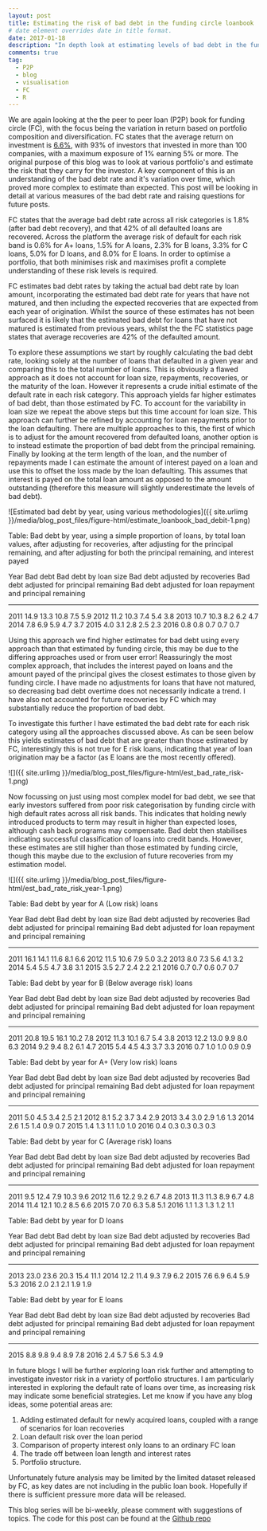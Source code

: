 ```yaml
---
layout: post
title: Estimating the risk of bad debt in the funding circle loanbook
# date element overrides date in title format.
date: 2017-01-18
description: "In depth look at estimating levels of bad debt in the funding cirlce loan book"
comments: true
tag:
  - P2P
  - blog
  - visualisation
  - FC
  - R
---
```


We are again looking at the the peer to peer loan (P2P) book for funding circle (FC), with the focus being the variation in return based on portfolio composition and diversification. FC states that the average return on investment is [6.6%](https://www.fundingcircle.com/uk/statistics/),  with 93% of investors that invested in more than 100 companies, with a maximum exposure of 1% earning 5% or more. The original purpose of this blog was to look at various portfolio's and estimate the risk that they carry for the investor. A key component of this is an understanding of the bad debt rate and it's variation over time, which proved more complex to estimate than expected. This post will be looking in detail at various measures of the bad debt rate and raising questions for future posts.

FC states that the average bad debt rate across all risk categories is 1.8% (after bad debt recovery), and that 42% of all defaulted loans are recovered. Across the platform the average risk of default for each risk band is 0.6% for A+ loans,  1.5%	for A loans, 2.3% for B loans, 3.3% for C loans, 5.0% for D loans, and 8.0% for E loans. In order to optimise a portfolio, that both minimises risk and maximises profit a complete understanding of these risk levels is required.

FC estimates bad debt rates by taking the actual bad debt rate by loan amount, incorporating the estimated bad debt rate for years that have not matured, and then including the expected recoveries that are expected from each year of origination. Whilst the source of these estimates has not been surfaced it is likely that the estimated bad debt for loans that have not matured is estimated from previous years, whilst the the FC statistics page states that average recoveries are 42% of the defaulted amount. 

To explore these assumptions we start by roughly calculating the bad debt rate, looking solely at the number of loans that defaulted in a given year and comparing this to the total number of loans. This is obviously a flawed approach as it does not account for loan size, repayments, recoveries, or the maturity of the loan. However it represents a crude initial estimate of the default rate in each risk category. This approach yields far higher estimates of bad debt, than those estimated by FC. To account for the variability in loan size we repeat the above steps but this time account for loan size. This approach can further be refined by accounting for loan repayments prior to the loan defaulting. There are multiple approaches to this, the first of which is to adjust for the amount recovered from defaulted loans, another option is to instead estimate the proportion of bad debt from the principal remaining. Finally by looking at the term length of the loan, and the number of repayments made I can estimate the amount of interest payed on a loan and use this to offset the loss made by the loan defaulting. This assumes that interest is payed on the total loan amount as opposed to the amount outstanding (therefore this measure will slightly underestimate the levels of bad debt).







![Estimated bad debt by year, using various methodologies]({{ site.urlimg }}/media/blog_post_files/figure-html/estimate_loanbook_bad_debit-1.png)


Table: Bad debt by year, using a simple proportion of loans, by total loan values, after adjusting for recoveries, after adjusting for the principal remaining, and after adjusting for both the principal remaining, and interest payed

 Year   Bad debt   Bad debt by loan size   Bad debt adjusted by recoveries   Bad debt adjusted for principal remaining   Bad debt adjusted for loan repayment and principal remaining
-----  ---------  ----------------------  --------------------------------  ------------------------------------------  -------------------------------------------------------------
 2011       14.9                    13.3                              10.8                                         7.5                                                            5.9
 2012       11.2                    10.3                               7.4                                         5.4                                                            3.8
 2013       10.7                    10.3                               8.2                                         6.2                                                            4.7
 2014        7.8                     6.9                               5.9                                         4.7                                                            3.7
 2015        4.0                     3.1                               2.8                                         2.5                                                            2.3
 2016        0.8                     0.8                               0.7                                         0.7                                                            0.7


Using this approach we find higher estimates for bad debt using every approach than that estimated by funding circle, this may be due to the differing approaches used or from user error! Reassuringly the most complex approach, that includes the interest payed on loans and the amount payed of the principal gives the closest estimates to those given by funding circle. I have made no adjustments for loans that have not matured, so decreasing bad debt overtime does not necessarily indicate a trend. I have also not accounted for future recoveries by FC which may substantially reduce the proportion of bad debt. 


To investigate this further I have estimated the bad debt rate for each risk category using all the approaches discussed above. As can be seen below this yields estimates of bad debt that are greater than those estimated by FC, interestingly this is not true for E risk loans, indicating that year of loan origination may be a factor (as E loans are the most recently offered).



![]({{ site.urlimg }}/media/blog_post_files/figure-html/est_bad_rate_risk-1.png)<!-- -->

Now focussing on just using most complex model for bad debt, we see that early investors suffered from poor risk categorisation by funding circle with high default rates across all risk bands. This indicates that holding newly introduced products to term may result in higher than expected loses, although cash back programs may compensate. Bad debt then stabilises indicating successful classification of loans into credit bands. However, these estimates are still higher than those estimated by funding circle, though this maybe due to the exclusion of future recoveries from my estimation model.

![]({{ site.urlimg }}/media/blog_post_files/figure-html/est_bad_rate_risk_year-1.png)<!-- -->

Table: Bad debt by year for A (Low risk) loans

 Year   Bad debt   Bad debt by loan size   Bad debt adjusted by recoveries   Bad debt adjusted for principal remaining   Bad debt adjusted for loan repayment and principal remaining
-----  ---------  ----------------------  --------------------------------  ------------------------------------------  -------------------------------------------------------------
 2011       16.1                    14.1                              11.6                                         8.1                                                            6.6
 2012       11.5                    10.6                               7.9                                         5.0                                                            3.2
 2013        8.0                     7.3                               5.6                                         4.1                                                            3.2
 2014        5.4                     5.5                               4.7                                         3.8                                                            3.1
 2015        3.5                     2.7                               2.4                                         2.2                                                            2.1
 2016        0.7                     0.7                               0.6                                         0.7                                                            0.7


Table: Bad debt by year for B (Below average risk) loans

 Year   Bad debt   Bad debt by loan size   Bad debt adjusted by recoveries   Bad debt adjusted for principal remaining   Bad debt adjusted for loan repayment and principal remaining
-----  ---------  ----------------------  --------------------------------  ------------------------------------------  -------------------------------------------------------------
 2011       20.8                    19.5                              16.1                                        10.2                                                            7.8
 2012       11.3                    10.1                               6.7                                         5.4                                                            3.8
 2013       12.2                    13.0                               9.9                                         8.0                                                            6.3
 2014        9.2                     9.4                               8.2                                         6.1                                                            4.7
 2015        5.4                     4.5                               4.3                                         3.7                                                            3.3
 2016        0.7                     1.0                               1.0                                         0.9                                                            0.9


Table: Bad debt by year for A+ (Very low risk) loans

 Year   Bad debt   Bad debt by loan size   Bad debt adjusted by recoveries   Bad debt adjusted for principal remaining   Bad debt adjusted for loan repayment and principal remaining
-----  ---------  ----------------------  --------------------------------  ------------------------------------------  -------------------------------------------------------------
 2011        5.0                     4.5                               3.4                                         2.5                                                            2.1
 2012        8.1                     5.2                               3.7                                         3.4                                                            2.9
 2013        3.4                     3.0                               2.9                                         1.6                                                            1.3
 2014        2.6                     1.5                               1.4                                         0.9                                                            0.7
 2015        1.4                     1.3                               1.1                                         1.0                                                            1.0
 2016        0.4                     0.3                               0.3                                         0.3                                                            0.3


Table: Bad debt by year for C (Average risk) loans

 Year   Bad debt   Bad debt by loan size   Bad debt adjusted by recoveries   Bad debt adjusted for principal remaining   Bad debt adjusted for loan repayment and principal remaining
-----  ---------  ----------------------  --------------------------------  ------------------------------------------  -------------------------------------------------------------
 2011        9.5                    12.4                               7.9                                        10.3                                                            9.6
 2012       11.6                    12.2                               9.2                                         6.7                                                            4.8
 2013       11.3                    11.3                               8.9                                         6.7                                                            4.8
 2014       11.4                    12.1                              10.2                                         8.5                                                            6.6
 2015        7.0                     7.0                               6.3                                         5.8                                                            5.1
 2016        1.1                     1.3                               1.3                                         1.2                                                            1.1


Table: Bad debt by year for D loans

 Year   Bad debt   Bad debt by loan size   Bad debt adjusted by recoveries   Bad debt adjusted for principal remaining   Bad debt adjusted for loan repayment and principal remaining
-----  ---------  ----------------------  --------------------------------  ------------------------------------------  -------------------------------------------------------------
 2013       23.0                    23.6                              20.3                                        15.4                                                           11.1
 2014       12.2                    11.4                               9.3                                         7.9                                                            6.2
 2015        7.6                     6.9                               6.4                                         5.9                                                            5.3
 2016        2.0                     2.1                               2.1                                         1.9                                                            1.9


Table: Bad debt by year for E loans

 Year   Bad debt   Bad debt by loan size   Bad debt adjusted by recoveries   Bad debt adjusted for principal remaining   Bad debt adjusted for loan repayment and principal remaining
-----  ---------  ----------------------  --------------------------------  ------------------------------------------  -------------------------------------------------------------
 2015        8.8                     9.8                               9.4                                         8.9                                                            7.8
 2016        2.4                     5.7                               5.6                                         5.3                                                            4.9


In future blogs I will be further exploring loan risk further and attempting to investigate investor risk in a variety of portfolio structures. I am particularly interested in exploring the default rate of loans over time, as increasing risk may indicate some beneficial strategies. Let me know if you have any blog ideas, some potential areas are: 

1. Adding estimated default for newly acquired loans, coupled with a range of scenarios for loan recoveries
1. Loan default risk over the loan period
1. Comparison of property interest only loans to an ordinary FC loan
1. The trade off between loan length and interest rates
1. Portfolio structure.

Unfortunately future analysis may be limited by the limited dataset released by FC, as key dates are not including in the public loan book. Hopefully if there is sufficient pressure more data will be released.

This blog series will be bi-weekly, please comment with suggestions of topics. The code for this post can be found at the [Github repo](https://github.com/clapping-bunny/funding_circle)
